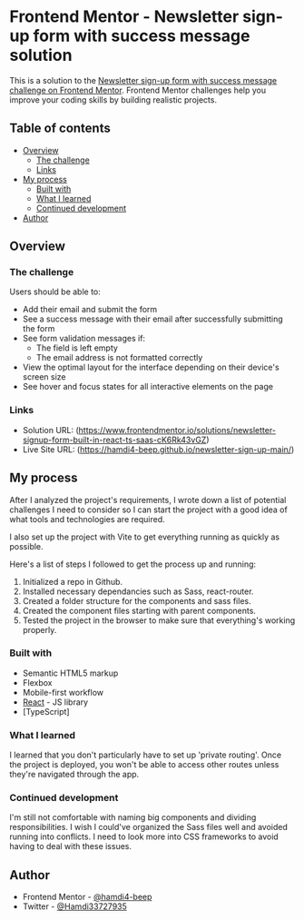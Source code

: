 # Frontend Mentor - Newsletter sign-up form with success message solution

This is a solution to the [Newsletter sign-up form with success message challenge on Frontend Mentor](https://www.frontendmentor.io/challenges/newsletter-signup-form-with-success-message-3FC1AZbNrv). Frontend Mentor challenges help you improve your coding skills by building realistic projects. 

## Table of contents

- [Overview](#overview)
  - [The challenge](#the-challenge)
  - [Links](#links)
- [My process](#my-process)
  - [Built with](#built-with)
  - [What I learned](#what-i-learned)
  - [Continued development](#continued-development)
- [Author](#author)

## Overview

### The challenge

Users should be able to:

- Add their email and submit the form
- See a success message with their email after successfully submitting the form
- See form validation messages if:
  - The field is left empty
  - The email address is not formatted correctly
- View the optimal layout for the interface depending on their device's screen size
- See hover and focus states for all interactive elements on the page

### Links

- Solution URL: (https://www.frontendmentor.io/solutions/newsletter-signup-form-built-in-react-ts-saas-cK6Rk43vGZ)
- Live Site URL: (https://hamdi4-beep.github.io/newsletter-sign-up-main/)

## My process

After I analyzed the project's requirements, I wrote down a list of potential challenges I need to consider so I can start the project with a good idea of what tools and technologies are required.

I also set up the project with Vite to get everything running as quickly as possible.

Here's a list of steps I followed to get the process up and running:

1. Initialized a repo in Github.
2. Installed necessary dependancies such as Sass, react-router.
3. Created a folder structure for the components and sass files.
4. Created the component files starting with parent components.
5. Tested the project in the browser to make sure that everything's working properly.

### Built with

- Semantic HTML5 markup
- Flexbox
- Mobile-first workflow
- [React](https://reactjs.org/) - JS library
- [TypeScript]

### What I learned

I learned that you don't particularly have to set up 'private routing'. Once the project is deployed, you won't be able to access other routes unless they're navigated through the app.

### Continued development

I'm still not comfortable with naming big components and dividing responsibilities. I wish I could've organized the Sass files well and avoided running into conflicts. I need to look more into CSS frameworks to avoid having to deal with these issues.

## Author

- Frontend Mentor - [@hamdi4-beep](https://www.frontendmentor.io/profile/hamdi4-beep)
- Twitter - [@Hamdi33727935](https://twitter.com/Hamdi33727935)
